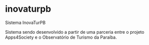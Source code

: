 # inovaturpb
Sistema InovaTurPB

Sistema sendo desenvolvido a partir de uma parceria entre o projeto Apps4Society e o Observatório de Turismo da Paraíba.

